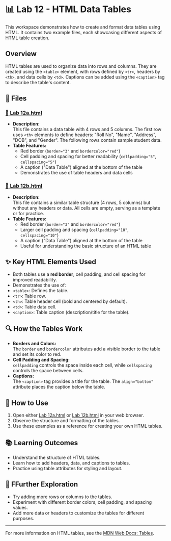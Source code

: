 # 📊 Lab 12 - HTML Data Tables

This workspace demonstrates how to create and format data tables using HTML. It contains two example files, each showcasing different aspects of HTML table creation.

## Overview

HTML tables are used to organize data into rows and columns. They are created using the `<table>` element, with rows defined by `<tr>`, headers by `<th>`, and data cells by `<td>`. Captions can be added using the `<caption>` tag to describe the table's content.

## 📁  Files

### [📝 Lab 12a.html](Lab%2012a.html)

- **Description:**  
  This file contains a data table with 4 rows and 5 columns. The first row uses `<th>` elements to define headers: "Roll No", "Name", "Address", "DOB", and "Gender". The following rows contain sample student data.
- **Table Features:**
  - Red border (`border="3"` and `bordercolor="red"`)
  - Cell padding and spacing for better readability (`cellpadding="5"`, `cellspacing="5"`)
  - A caption ("Data Table") aligned at the bottom of the table
  - Demonstrates the use of table headers and data cells

### [📝 Lab 12b.html](Lab%2012b.html)

- **Description:**  
  This file contains a similar table structure (4 rows, 5 columns) but without any headers or data. All cells are empty, serving as a template or for practice.
- **Table Features:**
  - Red border (`border="3"` and `bordercolor="red"`)
  - Larger cell padding and spacing (`cellpadding="10"`, `cellspacing="10"`)
  - A caption ("Data Table") aligned at the bottom of the table
  - Useful for understanding the basic structure of an HTML table

## ✨ Key HTML Elements Used
- Both tables use a **red border**, cell padding, and cell spacing for improved readability.
- Demonstrates the use of:
- `<table>`: Defines the table.
- `<tr>`: Table row.
- `<th>`: Table header cell (bold and centered by default).
- `<td>`: Table data cell.
- `<caption>`: Table caption (description/title for the table).

## 🔍 How the Tables Work

- **Borders and Colors:**  
  The `border` and `bordercolor` attributes add a visible border to the table and set its color to red.
- **Cell Padding and Spacing:**  
  `cellpadding` controls the space inside each cell, while `cellspacing` controls the space between cells.
- **Captions:**  
  The `<caption>` tag provides a title for the table. The `align="bottom"` attribute places the caption below the table.

## 🚀 How to Use

1. Open either [Lab 12a.html](Lab%2012a.html) or [Lab 12b.html](Lab%2012b.html) in your web browser.
2. Observe the structure and formatting of the tables.
3. Use these examples as a reference for creating your own HTML tables.

## 📚 Learning Outcomes

- Understand the structure of HTML tables.
- Learn how to add headers, data, and captions to tables.
- Practice using table attributes for styling and layout.

## 🧩 FFurther Exploration

- Try adding more rows or columns to the tables.
- Experiment with different border colors, cell padding, and spacing values.
- Add more data or headers to customize the tables for different purposes.

---
For more information on HTML tables, see the [MDN Web Docs: Tables](https://developer.mozilla.org/en-US/docs/Web/HTML/Element/table).
